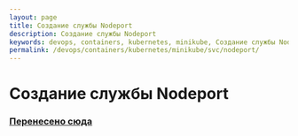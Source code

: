 ```yaml
---
layout: page
title: Создание службы Nodeport
description: Создание службы Nodeport
keywords: devops, containers, kubernetes, minikube, Создание службы Nodeport
permalink: /devops/containers/kubernetes/minikube/svc/nodeport/
---
```


# Создание службы Nodeport

### [Перенесено сюда](//docs.k8s.ru/containers/kubernetes/svc/nodeport/)
